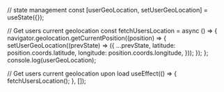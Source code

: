 // state management
const [userGeoLocation, setUserGeoLocation] = useState({});

// Get users current geolocation
const fetchUsersLocation = async () => {
navigator.geolocation.getCurrentPosition((position) => {
setUserGeoLocation((prevState) => ({
...prevState,
latitude: position.coords.latitude,
longitude: position.coords.longitude,
}));
});
};
console.log(userGeoLocation);

// Get users current geolocation upon load
useEffect(() => {
fetchUsersLocation();
}, []);

